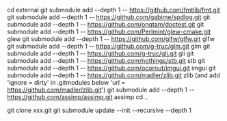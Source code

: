 cd external
git submodule add --depth 1 -- https://github.com/fmtlib/fmt.git
git submodule add --depth 1 -- https://github.com/gabime/spdlog.git
git submodule add --depth 1 -- https://github.com/onqtam/doctest.git
git submodule add --depth 1 -- https://github.com/Perlmint/glew-cmake.git glew
git submodule add --depth 1 -- https://github.com/glfw/glfw.git glfw
git submodule add --depth 1 -- https://github.com/g-truc/glm.git glm
git submodule add --depth 1 -- https://github.com/g-truc/gli.git gli
git submodule add --depth 1 -- https://github.com/nothings/stb.git stb
git submodule add --depth 1 -- https://github.com/ocornut/imgui.git imgui
git submodule add --depth 1 -- https://github.com/madler/zlib.git zlib (and add 'ignore = dirty' in .gitmodules below 'url = https://github.com/madler/zlib.git')
git submodule add --depth 1 -- https://github.com/assimp/assimp.git assimp
cd ..


git clone xxx.git
git submodule update --init --recursive --depth 1